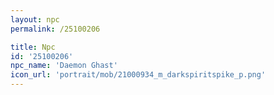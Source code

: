 ```yaml
---
layout: npc
permalink: /25100206

title: Npc
id: '25100206'
npc_name: 'Daemon Ghast'
icon_url: 'portrait/mob/21000934_m_darkspiritspike_p.png'
---
```

